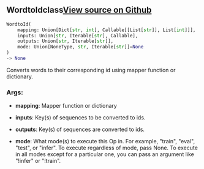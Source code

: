 ## WordtoId<span class="tag">class</span><a class="sourcelink" href=https://github.com/fastestimator/fastestimator/blob/r1.0/fastestimator/op/numpyop/univariate/word_to_id.py/#L22-L65>View source on Github</a>
```python
WordtoId(
	mapping: Union[Dict[str, int], Callable[[List[str]], List[int]]],
	inputs: Union[str, Iterable[str], Callable],
	outputs: Union[str, Iterable[str]],
	mode: Union[NoneType, str, Iterable[str]]=None
)
-> None
```
Converts words to their corresponding id using mapper function or dictionary.


<h3>Args:</h3>


* **mapping**: Mapper function or dictionary

* **inputs**: Key(s) of sequences to be converted to ids.

* **outputs**: Key(s) of sequences are converted to ids.

* **mode**: What mode(s) to execute this Op in. For example, "train", "eval", "test", or "infer". To execute regardless of mode, pass None. To execute in all modes except for a particular one, you can pass an argument like "!infer" or "!train".

